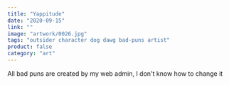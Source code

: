 ```yaml
---
title: "Yappitude"
date: "2020-09-15"
link: ""
image: "artwork/0026.jpg"
tags: "outsider character dog dawg bad-puns artist"
product: false
category: "art"
---
```

All bad puns are created by my web admin, I don't know how to change it